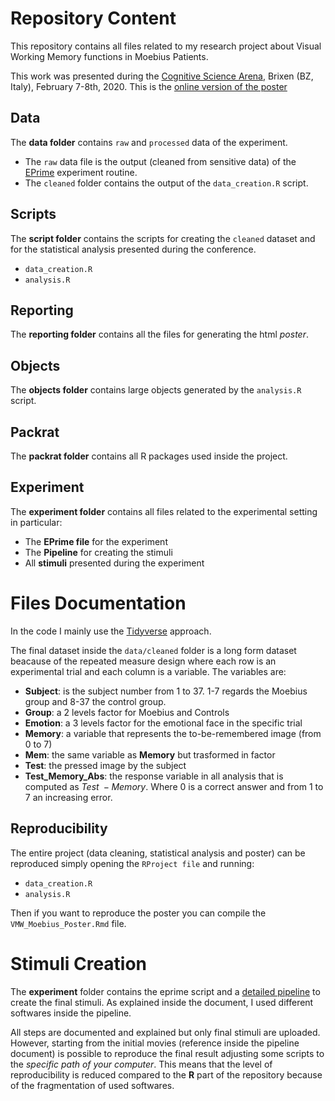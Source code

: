 # Repository Content

This repository contains all files related to my research project about Visual Working Memory functions in Moebius Patients.

This work was presented during the [Cognitive Science Arena](https://cogsci.unibz.it/), Brixen (BZ, Italy), February 7-8th, 2020. This is the [online version of the poster](reporting/poster/VWM_Moebius_Poster.html)

## Data

The **data folder** contains `raw` and `processed` data of the experiment.

* The `raw` data file is the output (cleaned from sensitive data) of the [EPrime](https://pstnet.com/products/e-prime/) experiment routine.
* The `cleaned` folder contains the output of the `data_creation.R` script.

## Scripts

The **script folder** contains the scripts for creating the `cleaned` dataset and for the statistical analysis presented during the conference.

* `data_creation.R`
* `analysis.R`

## Reporting

The **reporting folder** contains all the files for generating the html *poster*.

## Objects

The **objects folder** contains large objects generated by the `analysis.R` script.

## Packrat

The **packrat folder** contains all R packages used inside the project.

## Experiment

The **experiment folder** contains all files related to the experimental setting in particular:
* The **EPrime file** for the experiment
* The **Pipeline** for creating the stimuli
* All **stimuli** presented during the experiment

# Files Documentation

In the code I mainly use the [Tidyverse](https://www.tidyverse.org/) approach.

The final dataset inside the `data/cleaned` folder is a long form dataset beacause of the repeated measure design where each row is an experimental trial and each column is a variable. The variables are:
* **Subject**: is the subject number from 1 to 37. 1-7 regards the Moebius group and 8-37 the control group.
* **Group**: a 2 levels factor for Moebius and Controls
* **Emotion**: a 3 levels factor for the emotional face in the specific trial
* **Memory**: a variable that represents the to-be-remembered image (from 0 to 7)
* **Mem**: the same variable as **Memory** but trasformed in factor
* **Test**: the pressed image by the subject
* **Test_Memory_Abs**: the response variable in all analysis that is computed as $Test\;-Memory$. Where 0 is a correct answer and from 1 to 7 an increasing error.

## Reproducibility

The entire project (data cleaning, statistical analysis and poster) can be reproduced simply opening the `RProject file` and running:

* `data_creation.R`
* `analysis.R`

Then if you want to reproduce the poster you can compile the `VMW_Moebius_Poster.Rmd` file.

# Stimuli Creation

The **experiment** folder contains the eprime script and a [detailed pipeline](experiment/pipeline_stimuli/Pipeline_Moebius_Stimuli.html) to create the final stimuli. As explained inside the document, I used different softwares inside the pipeline. 

All steps are documented and explained but only final stimuli are uploaded. However, starting from the initial movies (reference inside the pipeline document) is possible to reproduce the final result adjusting some scripts to the *specific path of your computer*. This means that the level of reproducibility is reduced compared to the **R** part of the repository because of the fragmentation of used softwares.